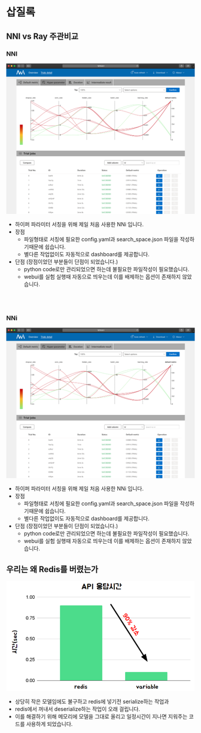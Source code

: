 # 삽질록

## NNI vs Ray 주관비교

### NNI

<img src='./img/nni.png'>

- 하이퍼 파라미터 서칭을 위해 제일 처음 사용한 NNi 입니다.
- 장점
  - 파일형태로 서칭에 필요한 config.yaml과 search_space.json 파일을 작성하기때문에 쉽습니다.
  - 별다른 작업없이도 자동적으로 dashboard를 제공합니다.
- 단점 (장점이었던 부분들이 단점이 되었습니다.)
  - python code로만 관리되었으면 하는데 불필요한 파일작성이 필요했습니다.
  - webui를 실험 실행때 자동으로 띄우는데 이를 배제하는 옵션이 존재하지 않았습니다.

<br/>
<br/>

### NNi

<img src='./img/nni.png'>

- 하이퍼 파라미터 서칭을 위해 제일 처음 사용한 NNi 입니다.
- 장점
  - 파일형태로 서칭에 필요한 config.yaml과 search_space.json 파일을 작성하기때문에 쉽습니다.
  - 별다른 작업없이도 자동적으로 dashboard를 제공합니다.
- 단점 (장점이었던 부분들이 단점이 되었습니다.)
  - python code로만 관리되었으면 하는데 불필요한 파일작성이 필요했습니다.
  - webui를 실험 실행때 자동으로 띄우는데 이를 배제하는 옵션이 존재하지 않았습니다.


## 우리는 왜 Redis를 버렸는가


![](./img/api-test.png)


- 상당히 작은 모델임에도 불구하고 redis에 넣기전 serialize하는 작업과
- redis에서 꺼내서 deserialize하는 작업이 오래 걸립니다.
- 이를 해결하기 위해 메모리에 모델을 그대로 올리고 일정시간이 지나면 지워주는 코드를 사용하게 되었습니다.
